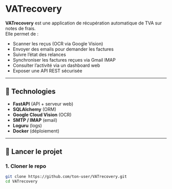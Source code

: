 # VATrecovery

**VATrecovery** est une application de récupération automatique de TVA sur notes de frais.  
Elle permet de :
- Scanner les reçus (OCR via Google Vision)
- Envoyer des emails pour demander les factures
- Suivre l’état des relances
- Synchroniser les factures reçues via Gmail IMAP
- Consulter l’activité via un dashboard web
- Exposer une API REST sécurisée

---

## 🔧 Technologies

- **FastAPI** (API + serveur web)
- **SQLAlchemy** (ORM)
- **Google Cloud Vision** (OCR)
- **SMTP / IMAP** (email)
- **Loguru** (logs)
- **Docker** (déploiement)

---

## 🚀 Lancer le projet

### 1. Cloner le repo

```bash
git clone https://github.com/ton-user/VATrecovery.git
cd VATrecovery
